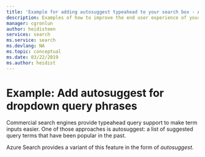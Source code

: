 ```yaml
---
title: 'Example for adding autosuggest typeahead to your search box - Azure Search'
description: Examples of how to improve the end user experience of your data-centric applications using Azure Search autosuggest and suggestions APIs. 
manager: cgronlun
author: heidisteen
services: search
ms.service: search
ms.devlang: NA
ms.topic: conceptual
ms.date: 03/22/2019
ms.author: heidist
---
```


# Example: Add autosuggest for dropdown query phrases

Commercial search engines provide typeahead query support to make term inputs easier. One of those approaches is autosuggest: a list of suggested query terms that have been popular in the past.

Azure Search provides a variant of this feature in the form of *autosuggest*.
